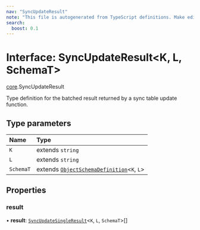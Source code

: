 ```yaml
---
nav: "SyncUpdateResult"
note: "This file is autogenerated from TypeScript definitions. Make edits to the comments in the TypeScript file and then run `make docs` to regenerate this file."
search:
  boost: 0.1
---
```

# Interface: SyncUpdateResult<K, L, SchemaT\>

[core](../modules/core.md).SyncUpdateResult

Type definition for the batched result returned by a sync table update function.

## Type parameters

| Name | Type |
| :------ | :------ |
| `K` | extends `string` |
| `L` | extends `string` |
| `SchemaT` | extends [`ObjectSchemaDefinition`](core.ObjectSchemaDefinition.md)<`K`, `L`\> |

## Properties

### result

• **result**: [`SyncUpdateSingleResult`](../types/core.SyncUpdateSingleResult.md)<`K`, `L`, `SchemaT`\>[]
